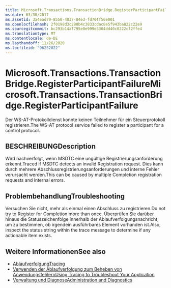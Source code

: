 ```yaml
---
title: Microsoft.Transactions.TransactionBridge.RegisterParticipantFailure
ms.date: 03/30/2017
ms.assetid: 3a4ead79-8550-4037-84e3-fd70ff56e001
ms.openlocfilehash: 2f0198d3c288b4c3833cdac8e5f943ba822c22e9
ms.sourcegitcommit: bc293b14af795e0e999e3304dd40c0222cf2ffe4
ms.translationtype: MT
ms.contentlocale: de-DE
ms.lasthandoff: 11/26/2020
ms.locfileid: "96252022"
---
```

# <a name="microsofttransactionstransactionbridgeregisterparticipantfailure"></a><span data-ttu-id="3568a-102">Microsoft.Transactions.TransactionBridge.RegisterParticipantFailure</span><span class="sxs-lookup"><span data-stu-id="3568a-102">Microsoft.Transactions.TransactionBridge.RegisterParticipantFailure</span></span>

<span data-ttu-id="3568a-103">Der WS-AT-Protokolldienst konnte keinen Teilnehmer für ein Steuerprotokoll registrieren.</span><span class="sxs-lookup"><span data-stu-id="3568a-103">The WS-AT protocol service failed to register a participant for a control protocol.</span></span>  
  
## <a name="description"></a><span data-ttu-id="3568a-104">BESCHREIBUNG</span><span class="sxs-lookup"><span data-stu-id="3568a-104">Description</span></span>  

 <span data-ttu-id="3568a-105">Wird nachverfolgt, wenn MSDTC eine ungültige Registrierungsanforderung erkennt.</span><span class="sxs-lookup"><span data-stu-id="3568a-105">Traced if MSDTC detects an invalid Registration request.</span></span> <span data-ttu-id="3568a-106">Dies kann durch mehrere Abschlussregistrierungsanforderungen und interne Fehler verursacht werden.</span><span class="sxs-lookup"><span data-stu-id="3568a-106">This can be caused by  multiple Completion registration requests and internal errors.</span></span>  
  
## <a name="troubleshooting"></a><span data-ttu-id="3568a-107">Problembehandlung</span><span class="sxs-lookup"><span data-stu-id="3568a-107">Troubleshooting</span></span>  

 <span data-ttu-id="3568a-108">Versuchen Sie nicht, mehr als einmal einen Abschluss zu registrieren.</span><span class="sxs-lookup"><span data-stu-id="3568a-108">Do not try to Register for Completion more than once.</span></span>  <span data-ttu-id="3568a-109">Überprüfen Sie darüber hinaus die Statuszeichenfolge innerhalb der Ablaufverfolgungsnachricht, um zu bestimmen, ob irgendein ausführbares Element vorhanden ist.</span><span class="sxs-lookup"><span data-stu-id="3568a-109">Also, inspect the status string within the trace message to determine if any actionable item exists.</span></span>  
  
## <a name="see-also"></a><span data-ttu-id="3568a-110">Weitere Informationen</span><span class="sxs-lookup"><span data-stu-id="3568a-110">See also</span></span>

- [<span data-ttu-id="3568a-111">Ablaufverfolgung</span><span class="sxs-lookup"><span data-stu-id="3568a-111">Tracing</span></span>](index.md)
- [<span data-ttu-id="3568a-112">Verwenden der Ablaufverfolgung zum Beheben von Anwendungsfehlern</span><span class="sxs-lookup"><span data-stu-id="3568a-112">Using Tracing to Troubleshoot Your Application</span></span>](using-tracing-to-troubleshoot-your-application.md)
- [<span data-ttu-id="3568a-113">Verwaltung und Diagnose</span><span class="sxs-lookup"><span data-stu-id="3568a-113">Administration and Diagnostics</span></span>](../index.md)
